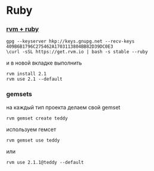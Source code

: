 Ruby
====

### [rvm + ruby](https://rvm.io/rvm/install)

```
gpg --keyserver hkp://keys.gnupg.net --recv-keys 409B6B1796C275462A1703113804BB82D39DC0E3
\curl -sSL https://get.rvm.io | bash -s stable --ruby
```
и в новой вкладке выполнить

```
rvm install 2.1
rvm use 2.1 --default
```

### gemsets

на каждый тип проекта делаем свой gemset
```
rvm gemset create teddy
```

используем гемсет
```
rvm gemset use teddy
```
или
```
rvm use 2.1.1@teddy --default
```
